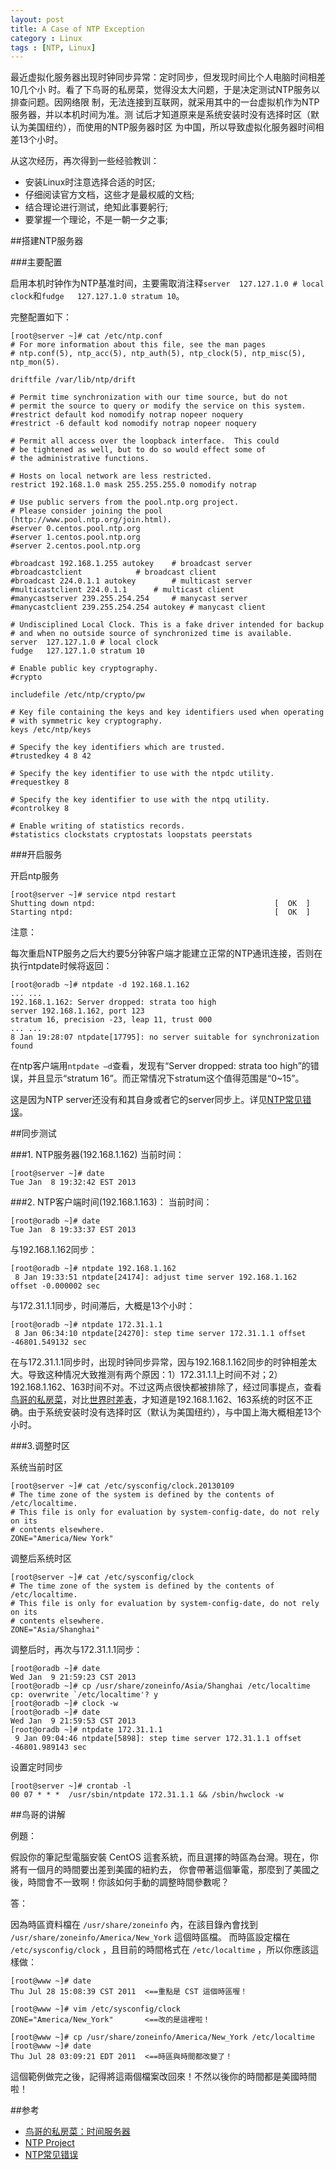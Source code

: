 ```yaml
---
layout: post
title: A Case of NTP Exception
category : Linux
tags : [NTP, Linux]
---
```


最近虚拟化服务器出现时钟同步异常：定时同步，但发现时间比个人电脑时间相差10几个小 时。看了下鸟哥的私房菜，觉得没太大问题，于是决定测试NTP服务以排查问题。因网络限 制，无法连接到互联网，就采用其中的一台虚拟机作为NTP服务器，并以本机时间为准。测 试后才知道原来是系统安装时没有选择时区（默认为美国纽约），而使用的NTP服务器时区 为中国，所以导致虚拟化服务器时间相差13个小时。

从这次经历，再次得到一些经验教训：

* 安装Linux时注意选择合适的时区;
* 仔细阅读官方文档，这些才是最权威的文档;
* 结合理论进行测试，绝知此事要躬行;
* 要掌握一个理论，不是一朝一夕之事;

##搭建NTP服务器

###主要配置

启用本机时钟作为NTP基准时间，主要需取消注释`server	127.127.1.0	# local clock`和`fudge	127.127.1.0 stratum 10`。

完整配置如下：

	[root@server ~]# cat /etc/ntp.conf
	# For more information about this file, see the man pages
	# ntp.conf(5), ntp_acc(5), ntp_auth(5), ntp_clock(5), ntp_misc(5), ntp_mon(5).
	
	driftfile /var/lib/ntp/drift
	
	# Permit time synchronization with our time source, but do not
	# permit the source to query or modify the service on this system.
	#restrict default kod nomodify notrap nopeer noquery
	#restrict -6 default kod nomodify notrap nopeer noquery
	
	# Permit all access over the loopback interface.  This could
	# be tightened as well, but to do so would effect some of
	# the administrative functions.
	
	# Hosts on local network are less restricted.
	restrict 192.168.1.0 mask 255.255.255.0 nomodify notrap
	
	# Use public servers from the pool.ntp.org project.
	# Please consider joining the pool (http://www.pool.ntp.org/join.html).
	#server 0.centos.pool.ntp.org
	#server 1.centos.pool.ntp.org
	#server 2.centos.pool.ntp.org
	
	#broadcast 192.168.1.255 autokey	# broadcast server
	#broadcastclient			# broadcast client
	#broadcast 224.0.1.1 autokey		# multicast server
	#multicastclient 224.0.1.1		# multicast client
	#manycastserver 239.255.254.254		# manycast server
	#manycastclient 239.255.254.254 autokey # manycast client
	
	# Undisciplined Local Clock. This is a fake driver intended for backup
	# and when no outside source of synchronized time is available. 
	server	127.127.1.0	# local clock
	fudge	127.127.1.0 stratum 10	
	
	# Enable public key cryptography.
	#crypto
	
	includefile /etc/ntp/crypto/pw
	
	# Key file containing the keys and key identifiers used when operating
	# with symmetric key cryptography. 
	keys /etc/ntp/keys
	
	# Specify the key identifiers which are trusted.
	#trustedkey 4 8 42
	
	# Specify the key identifier to use with the ntpdc utility.
	#requestkey 8
	
	# Specify the key identifier to use with the ntpq utility.
	#controlkey 8
	
	# Enable writing of statistics records.
	#statistics clockstats cryptostats loopstats peerstats

###开启服务

开启ntp服务

	[root@server ~]# service ntpd restart
	Shutting down ntpd:                                        [  OK  ]
	Starting ntpd:                                             [  OK  ]

注意：
	
每次重启NTP服务之后大约要5分钟客户端才能建立正常的NTP通讯连接，否则在执行ntpdate时候将返回：

	[root@oradb ~]# ntpdate -d 192.168.1.162
	... ...
	192.168.1.162: Server dropped: strata too high
	server 192.168.1.162, port 123
	stratum 16, precision -23, leap 11, trust 000
	... ...
	8 Jan 19:28:07 ntpdate[17795]: no server suitable for synchronization found

在ntp客户端用`ntpdate –d`查看，发现有“Server dropped: strata too high”的错误，并且显示“stratum 16”。而正常情况下stratum这个值得范围是“0~15”。

这是因为NTP server还没有和其自身或者它的server同步上。详见[NTP常见错误](http://www.blogjava.net/spray/archive/2008/07/10/213964.html)。

##同步测试

###1. NTP服务器(192.168.1.162)
当前时间：

	[root@server ~]# date
	Tue Jan  8 19:32:42 EST 2013
 
###2. NTP客户端时间(192.168.1.163)：
当前时间：

	[root@oradb ~]# date
	Tue Jan  8 19:33:37 EST 2013

与192.168.1.162同步：

	[root@oradb ~]# ntpdate 192.168.1.162
	 8 Jan 19:33:51 ntpdate[24174]: adjust time server 192.168.1.162 offset -0.000002 sec

与172.31.1.1同步，时间滞后，大概是13个小时：

	[root@oradb ~]# ntpdate 172.31.1.1
	 8 Jan 06:34:10 ntpdate[24270]: step time server 172.31.1.1 offset -46801.549132 sec

在与172.31.1.1同步时，出现时钟同步异常，因与192.168.1.162同步的时钟相差太大。导致这种情况大致推测有两个原因：1）172.31.1.1上时间不对；2）192.168.1.162、163时间不对。不过这两点很快都被排除了，经过同事提点，查看[鸟哥的私房菜](http://linux.vbird.org/linux_server/0440ntp.php)，对比[世界时差表](http://www.timedate.cn/time/time_diff.asp)，才知道是192.168.1.162、163系统的时区不正确。由于系统安装时没有选择时区（默认为美国纽约），与中国上海大概相差13个小时。
 
###3.调整时区

系统当前时区

	[root@server ~]# cat /etc/sysconfig/clock.20130109 
	# The time zone of the system is defined by the contents of /etc/localtime.
	# This file is only for evaluation by system-config-date, do not rely on its
	# contents elsewhere.
	ZONE="America/New York"

调整后系统时区

	[root@server ~]# cat /etc/sysconfig/clock
	# The time zone of the system is defined by the contents of /etc/localtime.
	# This file is only for evaluation by system-config-date, do not rely on its
	# contents elsewhere.
	ZONE="Asia/Shanghai"
 
调整后时，再次与172.31.1.1同步：

	[root@oradb ~]# date
	Wed Jan  9 21:59:23 CST 2013
	[root@oradb ~]# cp /usr/share/zoneinfo/Asia/Shanghai /etc/localtime 
	cp: overwrite `/etc/localtime'? y
	[root@oradb ~]# clock -w
	[root@oradb ~]# date
	Wed Jan  9 21:59:53 CST 2013
	[root@oradb ~]# ntpdate 172.31.1.1
	 9 Jan 09:04:46 ntpdate[5898]: step time server 172.31.1.1 offset -46801.989143 sec
 
设置定时同步

	[root@server ~]# crontab -l
	00 07 * * *  /usr/sbin/ntpdate 172.31.1.1 && /sbin/hwclock -w

##鸟哥的讲解

例題： 

假設你的筆記型電腦安裝 CentOS 這套系統，而且選擇的時區為台灣。現在，你將有一個月的時間要出差到美國的紐約去， 你會帶著這個筆電，那麼到了美國之後，時間會不一致啊！你該如何手動的調整時間參數呢？

答： 

因為時區資料檔在 `/usr/share/zoneinfo` 內，在該目錄內會找到 `/usr/share/zoneinfo/America/New_York` 這個時區檔。 而時區設定檔在 `/etc/sysconfig/clock` ，且目前的時間格式在 `/etc/localtime` ，所以你應該這樣做： 

	[root@www ~]# date
	Thu Jul 28 15:08:39 CST 2011  <==重點是 CST 這個時區喔！
	
	[root@www ~]# vim /etc/sysconfig/clock
	ZONE="America/New_York"       <==改的是這裡啦！
	
	[root@www ~]# cp /usr/share/zoneinfo/America/New_York /etc/localtime
	[root@www ~]# date
	Thu Jul 28 03:09:21 EDT 2011  <==時區與時間都改變了！

 
這個範例做完之後，記得將這兩個檔案改回來！不然以後你的時間都是美國時間啦！ 

##参考
* [鸟哥的私房菜：时间服务器](http://linux.vbird.org/linux_server/0440ntp.php)
* [NTP Project](http://www.eecis.udel.edu/~mills/ntp.html)
* [NTP常见错误](http://www.blogjava.net/spray/archive/2008/07/10/213964.html)
